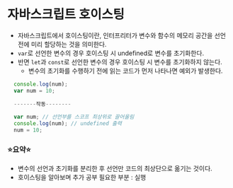 # 자바스크립트 호이스팅
- 자바스크립트에서 호이스팅이란, 인터프리터가 변수와 함수의 메모리 공간을 선언 전에 미리 할당하는 것을 의미한다. 
- ```var```로 선언한 변수의 경우 호이스팅 시 undefined로 변수를 초기화한다. 
- 반면 ```let```과 ```const```로 선언한 변수의 경우 호이스팅 시 변수를 초기화하지 않는다. 
  - 변수의 초기화를 수행하기 전에 읽는 코드가 먼저 나타나면 예외가 발생한다. 

```JavaScript
  console.log(num);
  var num = 10;
  
  -------작동--------
  
  var num; // 선언부를 스코프 최상위로 끌어올림
  console.log(num); // undefined 출력
  num = 10;
```

### ⭐요약⭐
- 변수의 선언과 초기화를 분리한 후 선언만 코드의 최상단으로 옮기는 것이다. 
- 호이스팅을 알아보며 추가 공부 필요한 부분 : 실행 
